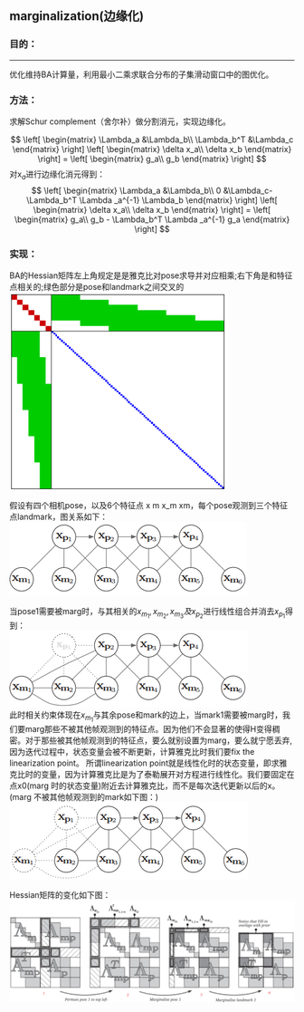 <!--
 * @FilePath: slam.md
 * @Author: Taber.wu
 * @Date: 2023-07-17 09:44:22
 * @LastEditors: Please set LastEditors
 * @LastEditTime: 2023-07-17 14:10:24
 * Copyright: 2023 JOYSON CO.,LTD. All Rights Reserved.
 * @Descripttion: 
-->
## marginalization(边缘化)
### 目的：
   ****
优化维持BA计算量，利用最小二乘求联合分布的子集滑动窗口中的图优化。  


### 方法：
求解Schur complement（舍尔补）做分割消元，实现边缘化。  

$$
\left[
\begin{matrix}
\Lambda_a   &\Lambda_b\\
\Lambda_b^T &\Lambda_c
\end{matrix}
\right] 
\left[
\begin{matrix}
\delta x_a\\
\delta x_b
\end{matrix}
\right] =
\left[
\begin{matrix}
g_a\\
g_b
\end{matrix}
\right]
$$
对x$_a$进行边缘化消元得到：  
$$
\left[
\begin{matrix}
\Lambda_a   &\Lambda_b\\
0 &\Lambda_c-\Lambda_b^T \Lambda _a^{-1} \Lambda_b
\end{matrix}
\right] 
\left[
\begin{matrix}
\delta x_a\\
\delta x_b
\end{matrix}
\right] =
\left[
\begin{matrix}
g_a\\
g_b - \Lambda_b^T \Lambda _a^{-1} g_a
\end{matrix}
\right]
$$

### 实现：
BA的Hessian矩阵左上角规定是是雅克比对pose求导并对应相乘;右下角是和特征点相关的;绿色部分是pose和landmark之间交叉的  
![](picture/slam_poselanemark矩阵.png)  

假设有四个相机pose，以及6个特征点 x m x_m xm​，每个pose观测到三个特征点landmark，图关系如下：  
![](picture/pose_lanemark_1.png)

当pose1需要被marg时，与其相关的$x_{m_1},x_{m_2},x_{m_3}及x_{p_2}$进行线性组合并消去$x_{p_1}$得到：  
![](picture/pose_lanemark_2.png)  
此时相关约束体现在$x_{m_1}$与其余pose和mark的边上，当mark1需要被marg时，我们要marg那些不被其他帧观测到的特征点。因为他们不会显著的使得H变得稠密。对于那些被其他帧观测到的特征点，要么就别设置为marg，要么就宁愿丢弃,因为迭代过程中，状态变量会被不断更新，计算雅克比时我们要fix the linearization point。 所谓linearization point就是线性化时的状态变量，即求雅克比时的变量，因为计算雅克比是为了泰勒展开对方程进行线性化。我们要固定在点x0(marg 时的状态变量)附近去计算雅克比，而不是每次迭代更新以后的x。(marg 不被其他帧观测到的mark如下图：)   
![](picture/pose_lanemark_3.png)    

Hessian矩阵的变化如下图：  
![](picture/边缘化pose_lanemark_矩阵变化.png)
